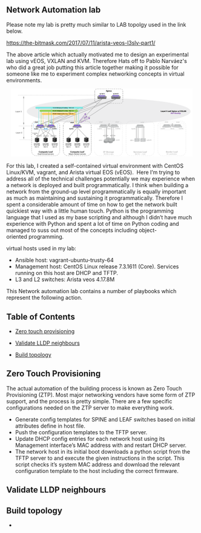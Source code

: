 ## Network Automation lab

Please note my lab is pretty much similar to LAB topolgy used in the link below.

https://the-bitmask.com/2017/07/11/arista-veos-l3slv-part1/

The above article which actually motivated me to design an experimental lab using vEOS, VXLAN and KVM. Therefore Hats off to 
Pablo Narváez's who did a great job putting this article together making it possible for someone like me to experiment
complex networking concepts in virtual environments.


<p align="center">
    <img src="vxlan-fabric-netwokdiagram.png" width="480"\>
</p>

For this lab, I created a self-contained virtual environment with CentOS Linux/KVM, vagrant, and Arista virtual EOS (vEOS). 
Here I’m trying to address all of the technical challenges potentially we may experience when a network is deployed and built 
programmatically. I think when building a network from the ground-up level programmatically is equally important as much as maintaining 
and sustaining it programmatically. Therefore I spent a considerable amount of time on how to get the network built quickiest way 
with a little human touch. Python is the programming language that I used as my base scripting and although I didn’t have much 
experience with Python and spent a lot of time on Python coding and managed to suss out most of the concepts including 
object-oriented programming. 

virtual hosts used in my lab:
- Ansible host: vagrant-ubuntu-trusty-64
- Management host: CentOS Linux release 7.3.1611 (Core). 
  Services running on this host are DHCP and TFTP.
- L3 and L2 switches: Arista veos 4.17.8M   

This Network automation lab contains a number of playbooks which represent the following action.

## Table of Contents
* [Zero touch provisioning](*ZTP)
	
* [Validate LLDP neighbours](*validation)

* [Build topology](*topology)


## Zero Touch Provisioning
The actual automation of the building process is known as Zero Touch Provisioning (ZTP). Most major networking vendors have some 
form of ZTP support, and the process is pretty simple. There are a few specific configurations needed on the ZTP server to make 
everything work.

  + Generate config templates for SPINE and LEAF switches based on initial attributes define in host file.
  + Push the configuration templates to the TFTP server.
  + Update DHCP config entries for each network host using its Management interface’s MAC address with and restart DHCP server.
  + The network host in its initial boot downloads a python script from the TFTP server to and execute the given instructions in the script.
    This script checks it’s system MAC address and download the relevant configuration template to the host including the correct firmware.

## Validate LLDP neighbours

## Build topology 
- 
